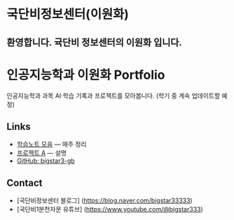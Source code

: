 # 국단비정보센터(이원화)
환영합니다. 귝단비 정보센터의 이원화 입니다.
---
# 인공지능학과 이원화 Portfolio
인공지능학과 과목 AI·학습 기록과 프로젝트를 모아봅니다.
(학기 중 계속 업데이트할 예정)

## Links
- [학습노트 모음](#) — 매주 정리
- [프로젝트 A](#) — 설명
- [GitHub: bigstar3-gb](https://github.com/bigstar3-gb)

## Contact
- [국단비정보센터 블로그] (https://blog.naver.com/bigstar33333)
- [국단비1분천자문 유튜브] (https://www.youtube.com/@bigstar333)
